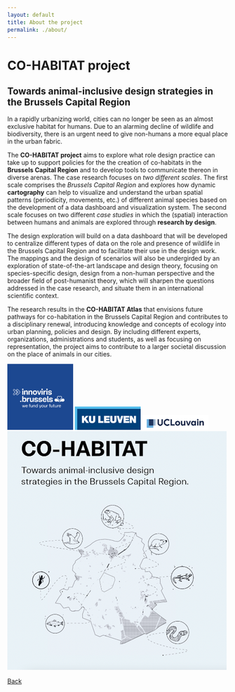 ```yaml
---
layout: default
title: About the project
permalink: ./about/
---
```


# CO-HABITAT project


## Towards animal-inclusive design strategies in the Brussels Capital Region

In a rapidly urbanizing world, cities can no longer be seen as an almost exclusive habitat for humans. Due to an alarming decline of wildlife and biodiversity, there is an urgent need to give non-humans a more equal place in the urban fabric.

The **CO-HABITAT project** aims to explore what role design practice can take up to support policies for the the creation of co-habitats in the **Brussels Capital Region** and to develop tools to communicate thereon in diverse arenas. The case research focuses on *two different scales*. The first scale comprises the *Brussels Capital Region* and explores how dynamic **cartography** can help to visualize and understand the urban spatial patterns (periodicity, movements, etc.) of different animal species based on the development of a data dashboard and visualization system. The second scale focuses on two different *case studies* in which the (spatial) interaction between humans and animals are explored through **research by design**.

The design exploration will build on a data dashboard that will be developed to centralize different types of data on the role and presence of wildlife in the Brussels Capital Region and to facilitate their use in the design work. The mappings and the design of scenarios will also be undergirded by an exploration of state-of-the-art landscape and design theory, focusing on species-specific design, design from a non-human perspective and the broader field of post-humanist theory, which will sharpen the questions addressed in the case research, and situate them in an international scientific context.

The research results in the **CO-HABITAT Atlas** that envisions future pathways for co-habitation in the Brussels Capital Region and contributes to a disciplinary renewal, introducing knowledge and concepts of ecology into urban planning, policies and design. By including different experts, organizations, administrations and students, as well as focusing on representation, the project aims to contribute to a larger societal discussion on the place of animals in our cities.


<img src="/assets/img/logo_innoviris.png" alt="Innoviris" width="150"/>
<img src="/assets/img/logo_KUL.png" alt="KULeuven" width="150"/>
<img src="/assets/img/logo_UCL.jpg" alt="UCLouvain" width="150"/>
<img src="/assets/img/Cohabitat-front.png" alt="cohabitat" width="500"/>

[Back](./)
